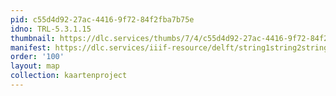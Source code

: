 ```yaml
---
pid: c55d4d92-27ac-4416-9f72-84f2fba7b75e
idno: TRL-5.3.1.15
thumbnail: https://dlc.services/thumbs/7/4/c55d4d92-27ac-4416-9f72-84f2fba7b75e/full/400,339/0/default.jpg
manifest: https://dlc.services/iiif-resource/delft/string1string2string3/kaartenproject-2007/TRL-5.3.1.15
order: '100'
layout: map
collection: kaartenproject
---
```

